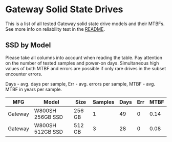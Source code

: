 Gateway Solid State Drives
==========================

This is a list of all tested Gateway solid state drive models and their MTBFs. See
more info on reliability test in the [README](https://github.com/linuxhw/SMART).

SSD by Model
------------

Please take all columns into account when reading the table. Pay attention on the
number of tested samples and power-on days. Simultaneous high values of both MTBF
and errors are possible if only rare drives in the subset encounter errors.

Days - avg. days per sample,
Err  - avg. errors per sample,
MTBF - avg. MTBF in years per sample.

| MFG       | Model              | Size   | Samples | Days  | Err   | MTBF |
|-----------|--------------------|--------|---------|-------|-------|------|
| Gateway   | W800SH 256GB SSD   | 256 GB | 1       | 49    | 0     | 0.14   |
| Gateway   | W800SH 512GB SSD   | 512 GB | 3       | 28    | 0     | 0.08   |
